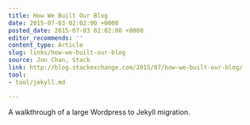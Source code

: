 ```yaml
---
title: How We Built Our Blog
date: 2015-07-03 02:02:00 +0000
posted_date: 2015-07-03 02:02:00 +0000
editor_recommends: ''
content_type: Article
slug: links/how-we-built-our-blog
source: Jon Chan, Stack
link: http://blog.stackexchange.com/2015/07/how-we-built-our-blog/
tool:
- tool/jekyll.md

---
```

A walkthrough of a large Wordpress to Jekyll migration.



